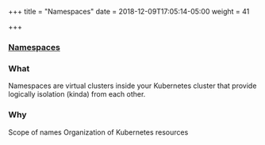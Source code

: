 +++
title = "Namespaces"
date = 2018-12-09T17:05:14-05:00
weight = 41


+++

### [Namespaces](https://kubernetes.io/docs/concepts/overview/working-with-objects/namespaces/)

### What

Namespaces are virtual clusters inside your Kubernetes cluster that provide logically isolation (kinda) from each other.

### Why

Scope of names
Organization of Kubernetes resources


